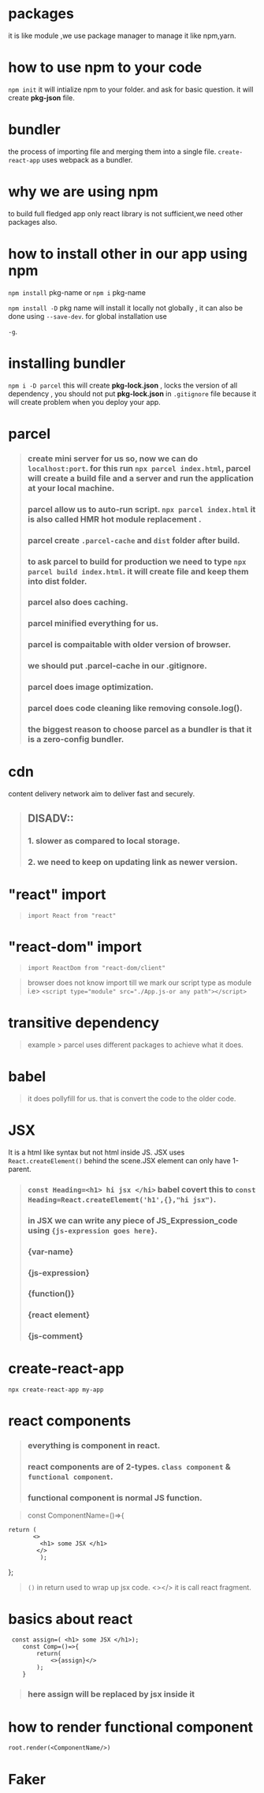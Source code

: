 # packages

it is like module ,we use package manager to manage it like npm,yarn.




# how to use npm to your code

`npm init`  it will intialize npm to your folder. and ask for basic question. it will create **pkg-json** file.


# bundler 

the process of importing file and merging them into a single file.
`create-react-app` uses webpack as a bundler.


# why we are using npm

to build full fledged app only react library is not sufficient,we need other packages also.

# how to install other in our app using npm

`npm install` pkg-name or `npm i` pkg-name

`npm install -D` pkg name will install it locally not globally , it can also be done using `--save-dev`. for global installation use 

`-g`.


# installing bundler

`npm i -D parcel`  this will create **pkg-lock.json** , locks the version of all dependency , you should not put **pkg-lock.json** in `.gitignore` file because it will create problem when you deploy your app.

# parcel

> ### create mini server for us so, now we can do `localhost:port`. for this run `npx parcel index.html`, parcel will create a build file and a server and run the application at your local machine.
> ### parcel allow us to auto-run script. `npx parcel index.html` it is also called **HMR** hot module replacement .
> ### parcel create `.parcel-cache` and `dist` folder after build.
> ### to ask parcel to build for production we need to type `npx parcel build index.html`. it will create file and keep them into dist folder.
> ### parcel also does caching.
> ### parcel minified everything for us.
> ### parcel is compaitable with older version of browser.
> ### we should put .parcel-cache in our .gitignore.
> ### parcel does image optimization.
> ### parcel does code cleaning like removing console.log().
> ### the biggest reason to choose parcel as a bundler is that **it is a zero-config bundler**.


# cdn

content delivery network aim to deliver fast and securely.

> ## DISADV:: 
> ### 1. slower as compared to local storage.
> ### 2. we need to keep on updating link as newer version.


# "react" import

> `import React from "react"`

# "react-dom" import

> `import ReactDom from "react-dom/client"`

>browser does not know import till we mark our script type as module i.e> `<script type="module" src="./App.js-or any path"></script>`



# transitive dependency
> example > parcel uses different packages to achieve what it does.

# babel
> it does pollyfill for us. that is convert the code to the older code.

# JSX

It is a html like syntax but not html inside JS. JSX uses `React.createElement()` behind the scene.JSX element can only have 1-parent.
> ### `const Heading=<h1> hi jsx </hi>` babel covert this to `const Heading=React.createElememt('h1',{},"hi jsx")`.
> ### in JSX we can write any piece of JS_Expression_code using `{js-expression goes here}`.
> ### {var-name}
> ### {js-expression}
> ### {function()}
> ### {react element}
> ### <ComponentName />
> ### <ComponentName></ComponentName>
> ### {js-comment}

# create-react-app
`npx create-react-app my-app`

# react components

> ### everything is component in react.
> ### react components are of 2-types. `class component` & `functional component`.
> ### functional component is normal JS function. 

>
> const ComponentName=()=>{

    return (
           <> 
             <h1> some JSX </h1>
            </>
             );   
};



> `()` in return used to wrap up jsx code.
> <></> it is call react fragment.


# basics about react

```
 const assign=( <h1> some JSX </h1>); 
    const Comp=()=>{
        return(
            <>{assign}</>
        );
    }
```
> ### here assign will be replaced by jsx inside it


# how to render functional component

`root.render(<ComponentName/>)`

# Faker

>
> 



